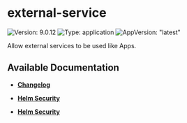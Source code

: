 # external-service

![Version: 9.0.12](https://img.shields.io/badge/Version-9.0.12-informational?style=flat-square) ![Type: application](https://img.shields.io/badge/Type-application-informational?style=flat-square) ![AppVersion: "latest"](https://img.shields.io/badge/AppVersion-"latest"-informational?style=flat-square)

Allow external services to be used like Apps.

## Available Documentation

- [**Changelog**](CHANGELOG)

- [**Helm Security**](container-security)

- [**Helm Security**](helm-security)

